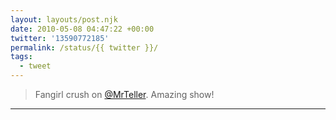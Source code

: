 ```yaml
---
layout: layouts/post.njk
date: 2010-05-08 04:47:22 +00:00
twitter: '13590772185'
permalink: /status/{{ twitter }}/
tags: 
  - tweet
---
```


> Fangirl crush on [@MrTeller](https://twitter.com/MrTeller). Amazing show!

---
